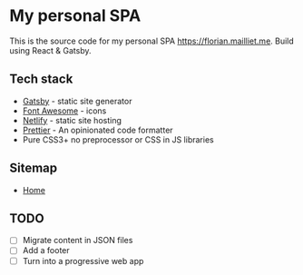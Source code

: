 # My personal SPA

This is the source code for my personal SPA https://florian.mailliet.me.
Build using React & Gatsby.

## Tech stack

- [Gatsby](https://gatsbyjs.org/) - static site generator
- [Font Awesome](https://fontawesome.com/) - icons
- [Netlify](https://www.netlify.com/) - static site hosting
- [Prettier](https://prettier.io/) - An opinionated code formatter
- Pure CSS3+ no preprocessor or CSS in JS libraries

## Sitemap

- [Home](https://florian.mailliet.me)

## TODO

- [ ] Migrate content in JSON files
- [ ] Add a footer
- [ ] Turn into a progressive web app
